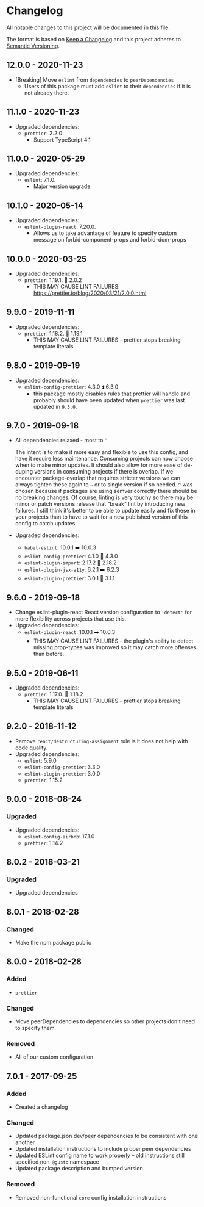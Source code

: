 # Changelog

All notable changes to this project will be documented in this file.

The format is based on [Keep a Changelog](http://keepachangelog.com/en/1.0.0/)
and this project adheres to [Semantic Versioning](http://semver.org/spec/v2.0.0.html).

## 12.0.0 - 2020-11-23

- [Breaking] Move `eslint` from `dependencies` to `peerDependencies`
  - Users of this package must add `eslint` to their `dependencies` if it is not already there. 

## 11.1.0 - 2020-11-23

- Upgraded dependencies:
  - `prettier`: 2.2.0
    - Support TypeScript 4.1

## 11.0.0 - 2020-05-29

- Upgraded dependencies:
  - `eslint`: 7.1.0.
    - Major version upgrade

## 10.1.0 - 2020-05-14

- Upgraded dependencies:
  - `eslint-plugin-react`: 7.20.0.
    - Allows us to take advantage of feature to specify custom message on forbid-component-props and forbid-dom-props

## 10.0.0 - 2020-03-25

- Upgraded dependencies:
  - `prettier`: 1.19.1. :arrow_up_small: 2.0.2
    - THIS MAY CAUSE LINT FAILURES: https://prettier.io/blog/2020/03/21/2.0.0.html

## 9.9.0 - 2019-11-11

- Upgraded dependencies:
  - `prettier`: 1.18.2. :arrow_up_small: 1.19.1
    - THIS MAY CAUSE LINT FAILURES - prettier stops breaking template literals

## 9.8.0 - 2019-09-19

- Upgraded dependencies:
  - `eslint-config-prettier`: 4.3.0 :arrow_double_up: 6.3.0
    - this package mostly disables rules that prettier will handle and probably should have been updated when `prettier` was last updated in `9.5.0`.

## 9.7.0 - 2019-09-18

- All dependencies relaxed - most to `^`

  The intent is to make it more easy and flexible to use this config, and have it require less maintenance. Consuming projects can now choose when to make minor updates. It should also allow for more ease of de-duping versions in consuming projects if there is overlap. If we encounter package-overlap that requires stricter versions we can always tighten these again to `~` or to single version if so needed. `^` was chosen because if packages are using semver correctly there should be no breaking changes. Of course, linting is very touchy so there may be minor or patch versions release that "break" lint by introducing new failures. I still think it's better to be able to update easily and fix these in your projects than to have to wait for a new published version of this config to catch updates.

- Upgraded dependencies:

  - `babel-eslint`: 10.0.1 :arrow_right: 10.0.3
  - `eslint-config-prettier`: 4.1.0 :arrow_up_small: 4.3.0
  - `eslint-plugin-import`: 2.17.2 :arrow_up_small: 2.18.2
  - `eslint-plugin-jsx-a11y`: 6.2.1 :arrow_right: 6.2.3
  - `eslint-plugin-prettier`: 3.0.1 :arrow_up_small: 3.1.1

## 9.6.0 - 2019-09-18

- Change eslint-plugin-react React version configuration to `'detect'` for more flexibility across projects that use this.
- Upgraded dependencies:
  - `eslint-plugin-react`: 10.0.1 :arrow_right: 10.0.3
    - THIS MAY CAUSE LINT FAILURES - the plugin's ability to detect missing prop-types was improved so it may catch more offenses than before.

## 9.5.0 - 2019-06-11

- Upgraded dependencies:
  - `prettier`: 1.17.0. :arrow_up_small: 1.18.2
    - THIS MAY CAUSE LINT FAILURES - prettier stops breaking template literals

## 9.2.0 - 2018-11-12

- Remove `react/destructuring-assignment` rule is it does not help with code quality.
- Upgraded dependencies:
  - `eslint`: 5.9.0
  - `eslint-config-prettier`: 3.3.0
  - `eslint-plugin-prettier`: 3.0.0
  - `prettier`: 1.15.2

## 9.0.0 - 2018-08-24

### Upgraded

- Upgraded dependencies:
  - `eslint-config-airbnb`: 17.1.0
  - `prettier`: 1.14.2

## 8.0.2 - 2018-03-21

### Upgraded

- Upgraded dependencies

## 8.0.1 - 2018-02-28

### Changed

- Make the npm package public

## 8.0.0 - 2018-02-28

### Added

- `prettier`

### Changed

- Move peerDependencies to dependencies so other projects don't need to specify them.

### Removed

- All of our custom configuration.

## 7.0.1 - 2017-09-25

### Added

- Created a changelog

### Changed

- Updated package.json dev/peer dependencies to be consistent with one another
- Updated installation instructions to include proper peer dependencies
- Updated ESLint config name to work properly – old instructions still specified non-`@gusto` namespace
- Updated package description and bumped version

### Removed

- Removed non-functional `core` config installation instructions
